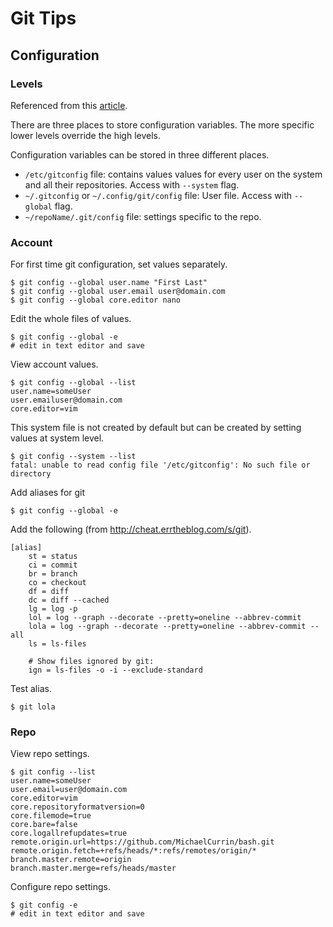 # Git Tips

## Configuration

### Levels

Referenced from this [article](https://git-scm.com/book/en/v2/Getting-Started-First-Time-Git-Setup).

There are three places to store configuration variables. The more specific lower levels override the high levels.

Configuration variables can be stored in three different places.

* `/etc/gitconfig` file: contains values values for every user on the system and all their repositories. Access with `--system` flag.
* `~/.gitconfig` or `~/.config/git/config` file: User file. Access with `--global` flag.
* `~/repoName/.git/config` file: settings specific to the repo.


### Account

For first time git configuration, set values separately.
```
$ git config --global user.name "First Last"
$ git config --global user.email user@domain.com
$ git config --global core.editor nano
```

Edit the whole files of values.
```
$ git config --global -e
# edit in text editor and save
```

View account values.
```
$ git config --global --list
user.name=someUser
user.emailuser@domain.com
core.editor=vim
```

This system file is not created by default but can be created by setting values at system level.
```
$ git config --system --list
fatal: unable to read config file '/etc/gitconfig': No such file or directory
```

Add aliases for git
```
$ git config --global -e
```
Add the following (from http://cheat.errtheblog.com/s/git).
```
[alias]
    st = status
    ci = commit
    br = branch
    co = checkout
    df = diff
    dc = diff --cached
    lg = log -p
    lol = log --graph --decorate --pretty=oneline --abbrev-commit
    lola = log --graph --decorate --pretty=oneline --abbrev-commit --all
    ls = ls-files

    # Show files ignored by git:
    ign = ls-files -o -i --exclude-standard
```
Test alias.
```
$ git lola
```

### Repo

View repo settings.
```
$ git config --list
user.name=someUser
user.email=user@domain.com
core.editor=vim
core.repositoryformatversion=0
core.filemode=true
core.bare=false
core.logallrefupdates=true
remote.origin.url=https://github.com/MichaelCurrin/bash.git
remote.origin.fetch=+refs/heads/*:refs/remotes/origin/*
branch.master.remote=origin
branch.master.merge=refs/heads/master
```

Configure repo settings.
```
$ git config -e
# edit in text editor and save
```
